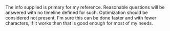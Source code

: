The info supplied is primary for my reference.
Reasonable questions will be answered with no timeline defined for such.
Optimization should be considered not present, I'm sure this can be done faster and with fewer characters, if it works then that is good enough for most of my needs.
